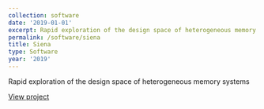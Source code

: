```yaml
---
collection: software
date: '2019-01-01'
excerpt: Rapid exploration of the design space of heterogeneous memory systems
permalink: /software/siena
title: Siena
type: Software
year: '2019'
---
```


Rapid exploration of the design space of heterogeneous memory systems

[View project](https://github.com/ORNL/siena-mem)
